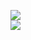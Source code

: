 [![](https://img.shields.io/badge/Made%20With-Github%20Spray-lightgrey.svg?style=for-the-badge&logo=github)](https://github.com/Annihil/github-spray#5943)  
[![](https://i.imgur.com/2DrTn0Z.gif)](https://github.com/Annihil/github-spray)